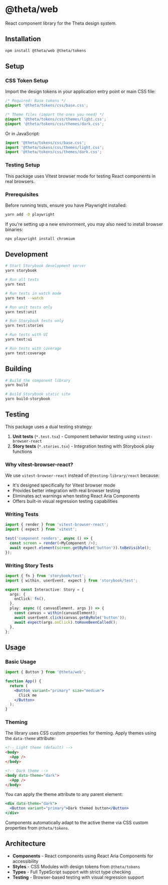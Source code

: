 # @theta/web

React component library for the Theta design system.

## Installation

```bash
npm install @theta/web @theta/tokens
```

## Setup

### CSS Token Setup

Import the design tokens in your application entry point or main CSS file:

```css
/* Required: Base tokens */
@import '@theta/tokens/css/base.css';

/* Theme files (import the ones you need) */
@import '@theta/tokens/css/themes/light.css';
@import '@theta/tokens/css/themes/dark.css';
```

Or in JavaScript:

```js
import '@theta/tokens/css/base.css';
import '@theta/tokens/css/themes/light.css';
import '@theta/tokens/css/themes/dark.css';
```

### Testing Setup

This package uses Vitest browser mode for testing React components in real browsers.

### Prerequisites

Before running tests, ensure you have Playwright installed:

```bash
yarn add -D playwright
```

If you're setting up a new environment, you may also need to install browser binaries:

```bash
npx playwright install chromium
```

## Development

```bash
# Start Storybook development server
yarn storybook

# Run all tests
yarn test

# Run tests in watch mode
yarn test --watch

# Run unit tests only
yarn test:unit

# Run Storybook tests only
yarn test:stories

# Run tests with UI
yarn test:ui

# Run tests with coverage
yarn test:coverage
```

## Building

```bash
# Build the component library
yarn build

# Build Storybook static site
yarn build-storybook
```

## Testing

This package uses a dual testing strategy:

1. **Unit tests** (`*.test.tsx`) - Component behavior testing using `vitest-browser-react`
2. **Story tests** (`*.stories.tsx`) - Integration testing with Storybook play functions

### Why vitest-browser-react?

We use `vitest-browser-react` instead of `@testing-library/react` because:
- It's designed specifically for Vitest browser mode
- Provides better integration with real browser testing
- Eliminates act warnings when testing React Aria Components
- Offers built-in visual regression testing capabilities

### Writing Tests

```typescript
import { render } from 'vitest-browser-react';
import { expect } from 'vitest';

test('component renders', async () => {
  const screen = render(<MyComponent />);
  await expect.element(screen.getByRole('button')).toBeVisible();
});
```

### Writing Story Tests

```typescript
import { fn } from 'storybook/test';
import { within, userEvent, expect } from 'storybook/test';

export const Interactive: Story = {
  args: {
    onClick: fn(),
  },
  play: async ({ canvasElement, args }) => {
    const canvas = within(canvasElement);
    await userEvent.click(canvas.getByRole('button'));
    await expect(args.onClick).toHaveBeenCalled();
  },
};
```

## Usage

### Basic Usage

```jsx
import { Button } from '@theta/web';

function App() {
  return (
    <Button variant="primary" size="medium">
      Click me
    </Button>
  );
}
```

### Theming

The library uses CSS custom properties for theming. Apply themes using the `data-theme` attribute:

```html
<!-- Light theme (default) -->
<body>
  <App />
</body>

<!-- Dark theme -->
<body data-theme="dark">
  <App />
</body>
```

You can apply the theme attribute to any parent element:

```jsx
<div data-theme="dark">
  <Button variant="primary">Dark themed button</Button>
</div>
```

Components automatically adapt to the active theme via CSS custom properties from `@theta/tokens`.

## Architecture

- **Components** - React components using React Aria Components for accessibility
- **Styles** - CSS Modules with design tokens from `@theta/tokens`
- **Types** - Full TypeScript support with strict type checking
- **Testing** - Browser-based testing with visual regression support